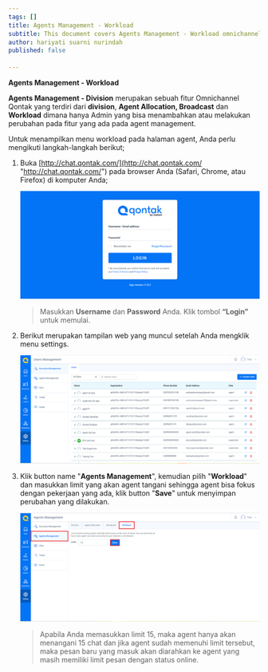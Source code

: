```yaml
---
tags: []
title: Agents Management - Workload
subtitle: This document covers Agents Management - Workload omnichannel system
author: hariyati suarni nurindah
published: false

---
```

**Agents Management - Workload**

**Agents Management - Division** merupakan sebuah fitur Omnichannel Qontak yang terdiri dari **division**, **Agent Allocation, Broadcast** dan **Workload** dimana hanya Admin yang bisa menambahkan atau melakukan perubahan pada fitur yang ada pada agent management.

Untuk menampilkan menu workload pada halaman agent, Anda perlu mengikuti langkah-langkah berikut;

1. Buka [http://chat.qontak.com/](http://chat.qontak.com/ "http://chat.qontak.com/") pada browser Anda (Safari, Chrome, atau Firefox) di komputer Anda;

   ![](/uploads/login-qontak-c.png)

   > Masukkan **Username** dan **Password** Anda. Klik tombol **“Login”** untuk memulai.
2. Berikut merupakan tampilan web yang muncul setelah Anda mengklik menu settings.

   ![](/uploads/accounma1.PNG)
3. Klik button name "**Agents Management**", kemudian pilih "**Workload**" dan masukkan limit yang akan agent tangani sehingga agent bisa fokus dengan pekerjaan yang ada, klik button "**Save**" untuk menyimpan perubahan yang dilakukan.

   ![](/uploads/workload.PNG)

   > Apabila Anda memasukkan limit 15, maka agent hanya akan menangani 15 chat dan jika agent sudah memenuhi limit tersebut, maka pesan baru yang masuk akan diarahkan ke agent yang masih memiliki limit pesan dengan status online.